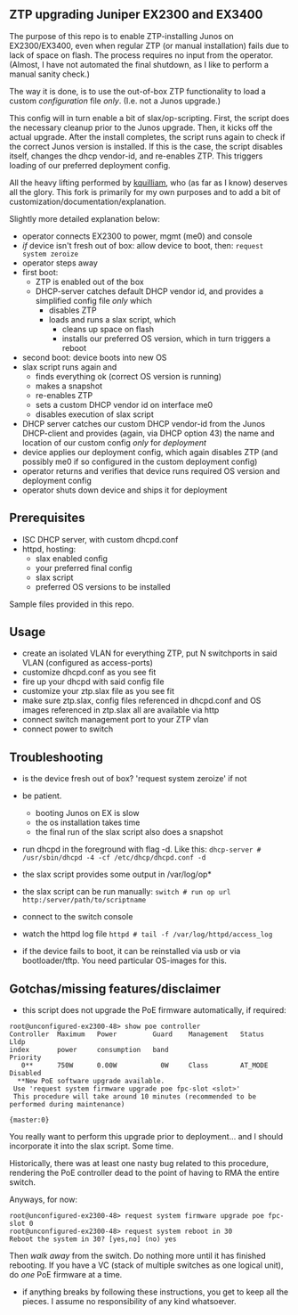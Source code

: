 ## ZTP upgrading Juniper EX2300 and EX3400 

The purpose of this repo is to enable ZTP-installing Junos on EX2300/EX3400, even when regular ZTP (or manual installation) fails due to lack of space on flash. The process requires no input from the operator. (Almost, I have not automated the final shutdown, as I like to perform a manual sanity check.)

The way it is done, is to use the out-of-box ZTP functionality to load a custom *configuration* file *only*. (I.e. not a Junos upgrade.) 

This config will in turn enable a bit of slax/op-scripting. First, the script does the necessary cleanup prior to the Junos upgrade. Then, it kicks off the actual upgrade. After the install completes, the script runs again to check if the correct Junos version is installed. If this is the case, the script disables itself, changes the dhcp vendor-id, and re-enables ZTP. This triggers loading of our preferred deployment config.

All the heavy lifting performed by [kquilliam](https://github.com/kquilliam/juniper-ztp), who (as far as I know) deserves all the glory. This fork is primarily for my own purposes and to add a bit of customization/documentation/explanation.


Slightly more detailed explanation below:

* operator connects EX2300 to power, mgmt (me0) and console
* *if* device isn't fresh out of box: allow device to boot, then: ```request system zeroize```
* operator steps away
* first boot:
  * ZTP is enabled out of the box
  * DHCP-server catches default DHCP vendor id, and provides a simplified config file *only* which 
    * disables ZTP
    * loads and runs a slax script, which
      * cleans up space on flash
      * installs our preferred OS version, which in turn triggers a reboot
* second boot: device boots into new OS
* slax script runs again and
  * finds everything ok (correct OS version is running)
  * makes a snapshot
  * re-enables ZTP
  * sets a custom DHCP vendor id on interface me0
  * disables execution of slax script
* DHCP server catches our custom DHCP vendor-id from the Junos DHCP-client and provides (again, via DHCP option 43) the name and location of our custom config *only* for *deployment*
* device applies our deployment config, which again disables ZTP (and possibly me0 if so configured in the custom deployment config)
* operator returns and verifies that device runs required OS version and deployment config
* operator shuts down device and ships it for deployment



## Prerequisites

* ISC DHCP server, with custom dhcpd.conf
* httpd, hosting:
  * slax enabled config
  * your preferred final config
  * slax script
  * preferred OS versions to be installed

Sample files provided in this repo.


## Usage

* create an isolated VLAN for everything ZTP, put N switchports in said VLAN (configured as access-ports)
* customize dhcpd.conf as you see fit
* fire up your dhcpd with said config file
* customize your ztp.slax file as you see fit
* make sure ztp.slax, config files referenced in dhcpd.conf and OS images referenced in ztp.slax all are available via http
* connect switch management port to your ZTP vlan
* connect power to switch


## Troubleshooting

* is the device fresh out of box? 'request system zeroize' if not
* be patient.
  * booting Junos on EX is slow
  * the os installation takes time
  * the final run of the slax script also does a snapshot

* run dhcpd in the foreground with flag -d. Like this:
```dhcp-server # /usr/sbin/dhcpd -4 -cf /etc/dhcp/dhcpd.conf -d```
* the slax script provides some output in /var/log/op*
* the slax script can be run manually:
```switch # run op url http:/server/path/to/scriptname```
* connect to the switch console
* watch the httpd log file
 ```httpd # tail -f /var/log/httpd/access_log```
* if the device fails to boot, it can be reinstalled via usb or via bootloader/tftp. You need particular OS-images for this.


## Gotchas/missing features/disclaimer
* this script does not upgrade the PoE firmware automatically, if required:
```
root@unconfigured-ex2300-48> show poe controller 
Controller  Maximum   Power         Guard    Management   Status        Lldp
index       power     consumption   band                                Priority 
   0**      750W      0.00W           0W     Class        AT_MODE       Disabled
  **New PoE software upgrade available. 
 Use 'request system firmware upgrade poe fpc-slot <slot>' 
 This procedure will take around 10 minutes (recommended to be performed during maintenance)

{master:0}
```
You really want to perform this upgrade prior to deployment... and I should incorporate it into the slax script. Some time. 

Historically, there was at least one nasty bug related to this procedure, rendering the PoE controller dead to the point of having to RMA the entire switch. 

Anyways, for now:
```
root@unconfigured-ex2300-48> request system firmware upgrade poe fpc-slot 0
root@unconfigured-ex2300-48> request system reboot in 30 
Reboot the system in 30? [yes,no] (no) yes 
```
Then *walk away* from the switch. Do nothing more until it has finished rebooting. If you have a VC (stack of multiple switches as one logical unit), do *one* PoE firmware at a time.
* if anything breaks by following these instructions, you get to keep all the pieces. I assume no responsibility of any kind whatsoever.
